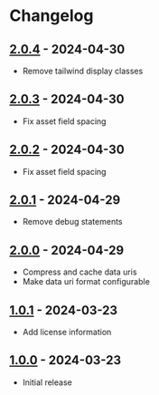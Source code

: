 # Changelog

## [2.0.4] - 2024-04-30

- Remove tailwind display classes

## [2.0.3] - 2024-04-30

- Fix asset field spacing

## [2.0.2] - 2024-04-30

- Fix asset field spacing

## [2.0.1] - 2024-04-29

- Remove debug statements

## [2.0.0] - 2024-04-29

- Compress and cache data uris
- Make data uri format configurable

## [1.0.1] - 2024-03-23

- Add license information

## [1.0.0] - 2024-03-23

- Initial release

[2.0.4]: https://github.com/daun/statamic-placeholders/releases/tag/2.0.4
[2.0.3]: https://github.com/daun/statamic-placeholders/releases/tag/2.0.3
[2.0.2]: https://github.com/daun/statamic-placeholders/releases/tag/2.0.2
[2.0.1]: https://github.com/daun/statamic-placeholders/releases/tag/2.0.1
[2.0.0]: https://github.com/daun/statamic-placeholders/releases/tag/2.0.0
[1.0.1]: https://github.com/daun/statamic-placeholders/releases/tag/1.0.1
[1.0.0]: https://github.com/daun/statamic-placeholders/releases/tag/1.0.0
